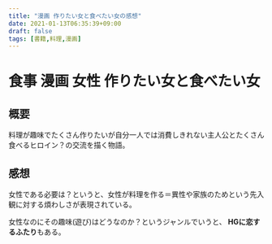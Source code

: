 ```yaml
---
title: "漫画 作りたい女と食べたい女の感想"
date: 2021-01-13T06:35:39+09:00
draft: false
tags: [書籍,料理,漫画]
---
```


# 食事 漫画 女性 作りたい女と食べたい女

## 概要
料理が趣味でたくさん作りたいが自分一人では消費しきれない主人公とたくさん食べるヒロイン？の交流を描く物語。


## 感想
女性である必要は？というと、女性が料理を作る＝異性や家族のためという先入観に対する煩わしさが表現されている。



女性なのにその趣味(遊び)はどうなのか？というジャンルでいうと、
**HGに恋するふたり**もある。


<div class="iframely-embed"><div class="iframely-responsive" style="height: 140px; padding-bottom: 0;"><a href="https://comic-walker.com/jp/contents/detail/KDCW_FS00202041010000_68/" data-iframely-url="//cdn.iframe.ly/sgbhkAR"></a></div></div><script async src="//cdn.iframe.ly/embed.js" charset="utf-8"></script>

<div class="iframely-embed"><div class="iframely-responsive" style="height: 140px; padding-bottom: 0;"><a href="https://www.kadokawa.co.jp/product/321909000422/" data-iframely-url="//cdn.iframe.ly/bbkRmXc"></a></div></div><script async src="//cdn.iframe.ly/embed.js" charset="utf-8"></script>
